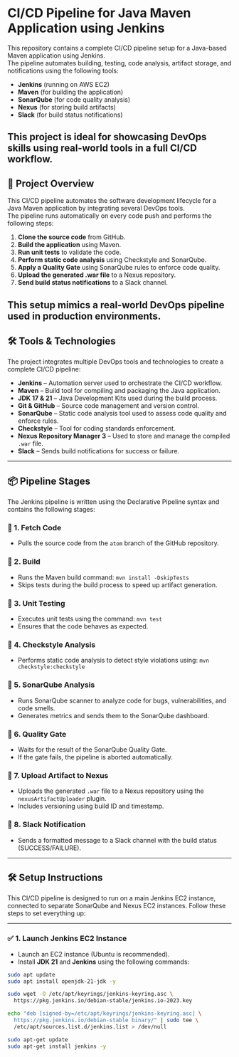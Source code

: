 # CI/CD Pipeline for Java Maven Application using Jenkins

This repository contains a complete CI/CD pipeline setup for a Java-based Maven application using Jenkins.  
The pipeline automates building, testing, code analysis, artifact storage, and notifications using the following tools:

- **Jenkins** (running on AWS EC2)
- **Maven** (for building the application)
- **SonarQube** (for code quality analysis)
- **Nexus** (for storing build artifacts)
- **Slack** (for build status notifications)

This project is ideal for showcasing DevOps skills using real-world tools in a full CI/CD workflow.
---

## 🚀 Project Overview

This CI/CD pipeline automates the software development lifecycle for a Java Maven application by integrating several DevOps tools.  
The pipeline runs automatically on every code push and performs the following steps:

1. **Clone the source code** from GitHub.
2. **Build the application** using Maven.
3. **Run unit tests** to validate the code.
4. **Perform static code analysis** using Checkstyle and SonarQube.
5. **Apply a Quality Gate** using SonarQube rules to enforce code quality.
6. **Upload the generated .war file** to a Nexus repository.
7. **Send build status notifications** to a Slack channel.

This setup mimics a real-world DevOps pipeline used in production environments.
---

## 🛠️ Tools & Technologies

The project integrates multiple DevOps tools and technologies to create a complete CI/CD pipeline:

- **Jenkins** – Automation server used to orchestrate the CI/CD workflow.
- **Maven** – Build tool for compiling and packaging the Java application.
- **JDK 17 & 21** – Java Development Kits used during the build process.
- **Git & GitHub** – Source code management and version control.
- **SonarQube** – Static code analysis tool used to assess code quality and enforce rules.
- **Checkstyle** – Tool for coding standards enforcement.
- **Nexus Repository Manager 3** – Used to store and manage the compiled `.war` file.
- **Slack** – Sends build notifications for success or failure.
---

## 📦 Pipeline Stages

The Jenkins pipeline is written using the Declarative Pipeline syntax and contains the following stages:

### 🔹 1. Fetch Code
- Pulls the source code from the `atom` branch of the GitHub repository.

### 🔹 2. Build
- Runs the Maven build command: `mvn install -DskipTests`
- Skips tests during the build process to speed up artifact generation.

### 🔹 3. Unit Testing
- Executes unit tests using the command: `mvn test`
- Ensures that the code behaves as expected.

### 🔹 4. Checkstyle Analysis
- Performs static code analysis to detect style violations using: `mvn checkstyle:checkstyle`

### 🔹 5. SonarQube Analysis
- Runs SonarQube scanner to analyze code for bugs, vulnerabilities, and code smells.
- Generates metrics and sends them to the SonarQube dashboard.

### 🔹 6. Quality Gate
- Waits for the result of the SonarQube Quality Gate.
- If the gate fails, the pipeline is aborted automatically.

### 🔹 7. Upload Artifact to Nexus
- Uploads the generated `.war` file to a Nexus repository using the `nexusArtifactUploader` plugin.
- Includes versioning using build ID and timestamp.

### 🔹 8. Slack Notification
- Sends a formatted message to a Slack channel with the build status (SUCCESS/FAILURE).
---

## 🛠️ Setup Instructions

This CI/CD pipeline is designed to run on a main Jenkins EC2 instance, connected to separate SonarQube and Nexus EC2 instances. Follow these steps to set everything up:

---

### ✅ 1. Launch Jenkins EC2 Instance

- Launch an EC2 instance (Ubuntu is recommended).
- Install **JDK 21** and **Jenkins** using the following commands:

```bash
sudo apt update
sudo apt install openjdk-21-jdk -y

sudo wget -O /etc/apt/keyrings/jenkins-keyring.asc \
  https://pkg.jenkins.io/debian-stable/jenkins.io-2023.key

echo "deb [signed-by=/etc/apt/keyrings/jenkins-keyring.asc] \
  https://pkg.jenkins.io/debian-stable binary/" | sudo tee \
  /etc/apt/sources.list.d/jenkins.list > /dev/null

sudo apt-get update
sudo apt-get install jenkins -y
```
